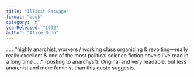 ```yaml
---
title: "Illicit Passage"
format: "book"
category: "n"
yearReleased: "1992"
author: "Alice Nunn"
---
```

. . . "highly anarchist, workers / working class organizing & revolting—really really excellent & one of the most political science fiction novels I've read in a long time . . ." (posting to anarchysf).  Original and very readable, but less anarchist and more feminist than this quote  suggests.
 